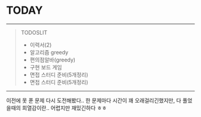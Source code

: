 # TODAY
----
> TODOSLIT
> - 이력서(2)
> - 알고리즘 greedy
> - 편의점알바(greedy)
> - 구현 보드 게임
> - 면접 스터디 준비(5개정리)
> - 면접 스터디 준비(5개정리)


-----

이전에 못 푼 문제 다시 도전해봤다..
한 문제마다 시간이 꽤 오래걸리긴했지만, 다 풀었을때의 희열감이란.. 어렵지만 재밌긴하다 ㅎㅎ

